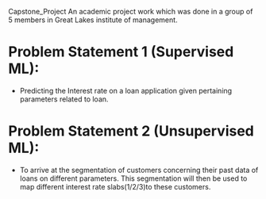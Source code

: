 Capstone_Project
An academic project work which was done in a group of 5 members in Great Lakes institute of management.


# Problem Statement 1 (Supervised ML):

- Predicting the Interest rate on a loan application given pertaining parameters related to loan.

# Problem Statement 2 (Unsupervised ML):

- To arrive at the segmentation of customers concerning their past data of loans on different parameters. This segmentation will then be used to map different interest rate slabs(1/2/3)to these customers.
